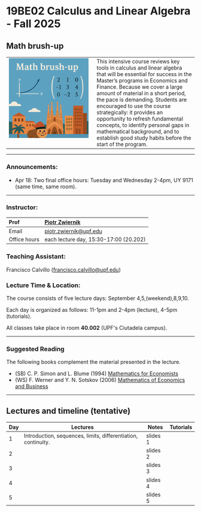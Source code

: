 # 19BE02 Calculus and Linear Algebra - Fall 2025
## Math brush-up
<table>
<tr>
<td style="width:45%; vertical-align:top;">
  <img src="course_cover.png" alt="Course cover" width="100%">
</td>
<td style="width:55%; vertical-align:top; padding-left:15px;">
  This intensive course reviews key tools in calculus and linear algebra that will be essential for success in the Master’s programs in Economics and Finance.  
  Because we cover a large amount of material in a short period, the pace is demanding. Students are encouraged to use the course strategically: it provides an opportunity to refresh fundamental concepts, to identify personal gaps in mathematical background, and to establish good study habits before the start of the program.
</td>
</tr>
</table>



***

### Announcements:
- Apr 18: Two final office hours: Tuesday and Wednesday 2-4pm, UY 9171 (same time, same room). 

***

### Instructor:

| Prof |  [Piotr Zwiernik](https://pzwiernik.github.io/) |
| :--- | :--- |
| Email | piotr.zwiernik@upf.edu |
| Office hours | each lecture day, 15:30-17:00 (20.202) |

### Teaching Assistant:

Francisco Calvillo (francisco.calvillo@upf.edu)

### Lecture Time & Location:

The course consists of five lecture days: September 4,5,(weekend),8,9,10.

Each day is organized as follows: 11-1pm and 2-4pm (lecture), 4-5pm (tutorials).

All classes take place in room **40.002** (UPF's Ciutadela campus).

***

### Suggested Reading
The following books complement the material presented in the lecture.

* (SB) C. P. Simon and L. Blume (1994) [Mathematics for Economists](https://www.academia.edu/download/48636981/Blume-Mathematics-for-Economists.pdf)
* (WS) F. Werner and Y. N. Sotskov (2006) [Mathematics of Economics and Business](https://library.oapen.org/bitstream/handle/20.500.12657/102241/1/9781134319312.pdf)

***

## Lectures and timeline (tentative)

| Day | Lectures  | Notes | Tutorials |  
| --- |  --- | --- | --- | 
| 1 | Introduction, sequences, limits, differentiation, continuity.  | slides 1 |  |  
| 2 |   | slides 2 |  |  
| 3 |   | slides 3 |  |  
| 4 |   | slides 4 |  |  
| 5 |   | slides 5 |  |  
